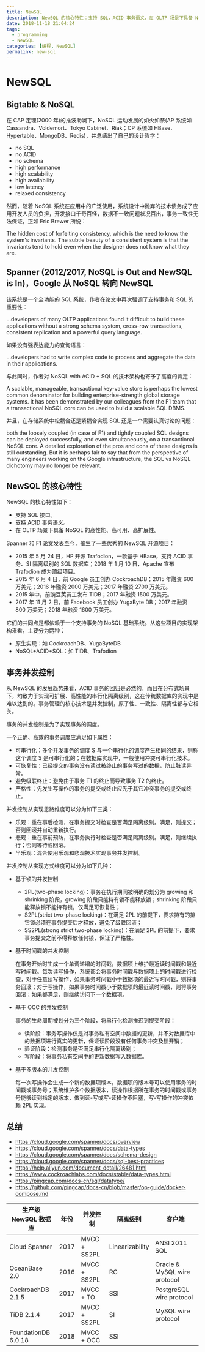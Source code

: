 ```yaml
---
title: NewSQL
description: NewSQL 的核心特性：支持 SQL，ACID 事务语义，在 OLTP 场景下具备 NoSQL 的高性能、高可用、高扩展性
date: 2018-11-18 21:04:24
tags:
  - programming
  - NewSQL
categories: [编程, NewSQL]
permalink: new-sql
---
```


# NewSQL

## Bigtable & NoSQL

在 CAP 定理(2000 年)的推波助澜下，NoSQL 运动发展的如火如荼(AP 系统如 Cassandra、Voldemort、Tokyo Cabinet、Riak；CP 系统如 HBase、Hypertable、MongoDB、Redis)，并总结出了自己的设计哲学：

+ no SQL
+ no ACID
+ no schema
+ high performance
+ high scalability
+ high availability
+ low latency
+ relaxed consistency

然而，随着 NoSQL 系统在应用中的广泛使用，系统设计中抛弃的技术债务成了应用开发人员的负担，开发接口千奇百怪，数据不一致问题状况百出，事务一致性无法保证，正如 Eric Brewer 所说：

The hidden cost of forfeiting consistency, which is the need to know the system's invariants. The subtle beauty of a consistent system is that the invariants tend to hold even when the designer does not know what they are.

## Spanner (2012/2017, NoSQL is Out and NewSQL is In)，Google 从 NoSQL 转向 NewSQL

该系统是一个全功能的 SQL 系统，作者在论文中再次强调了支持事务和 SQL 的重要性：

...developers of many OLTP applications found it difficult to build these applications without a strong schema system, cross-row transactions, consistent replication and a powerful query language.

如果没有强表达能力的查询语言：

...developers had to write complex code to process and aggregate the data in their applications.

与此同时，作者对 NoSQL with ACID + SQL 的技术架构也寄予了高度的肯定：

A scalable, manageable, transactional key-value store is perhaps the lowest common denominator for building enterprise-strength global storage systems. It has been demonstrated by our colleagues from the F1 team that a transactional NoSQL core can be used to build a scalable SQL DBMS.

并且，在存储系统中松耦合还是紧耦合实现 SQL 还是一个需要认真讨论的问题：

both the loosely coupled (in case of F1) and tightly coupled SQL designs can be deployed successfully, and even simultaneously, on a transactional NoSQL core. A detailed exploration of the pros and cons of these designs is still outstanding. But it is perhaps fair to say that from the perspective of many engineers working on the Google infrastructure, the SQL vs NoSQL dichotomy may no longer be relevant.

## NewSQL 的核心特性

NewSQL 的核心特性如下：

+ 支持 SQL 接口。
+ 支持 ACID 事务语义。
+ 在 OLTP 场景下具备 NoSQL 的高性能、高可用、高扩展性。

Spanner 和 F1 论文发表至今，催生了一些优秀的 NewSQL 开源项目：

+ 2015 年 5 月 24 日，HP 开源 Trafodion，一款基于 HBase，支持 ACID 事务、SI 隔离级别的 SQL 数据库；2018 年 1 月 10 日，Apache 宣布 Trafodion 成为顶级项目。
+ 2015 年 6 月 4 日，前 Google 员工创办 CockroachDB；2015 年融资 600 万美元；2016 年融资 2000 万美元；2017 年融资 2700 万美元。
+ 2015 年中，前豌豆荚员工发布 TiDB；2017 年融资 1500 万美元。
+ 2017 年 11 月 2 日，前 Facebook 员工创办 YugaByte DB；2017 年融资 800 万美元；2018 年融资 1600 万美元。

它们的共同点是都依赖于一个支持事务的 NoSQL 基础系统。从这些项目的实现架构来看，主要分为两种：

+ 原生实现：如 CockroachDB、YugaByteDB
+ NoSQL+ACID+SQL：如 TiDB、Trafodion

## 事务并发控制

从 NewSQL 的发展趋势来看，ACID 事务的回归是必然的，而且在分布式场景下，均致力于实现可扩展、高性能的串行化隔离级别，这在传统数据库的实现中是难以达到的。事务管理的核心技术是并发控制，原子性、一致性、隔离性都与它相关。

事务的并发控制是为了实现事务的调度。

一个正确、高效的事务调度应满足如下属性：

+ 可串行化：多个并发事务的调度 S 与一个串行化的调度产生相同的结果，则称这个调度 S 是可串行化的；在数据库实现中，一般使用冲突可串行化技术。
+ 可恢复性：已经提交的事务没有读过被终止的事务写过的数据，防止脏读异常。
+ 避免级联终止：避免由于事务 T1 的终止而导致事务 T2 的终止。
+ 严格性：先发生写操作的事务的提交或终止应先于其它冲突事务的提交或终止。

并发控制从实现思路维度可以分为如下三类：

+ 乐观：重在事后检测，在事务提交时检查是否满足隔离级别。满足，则提交；否则回滚并自动重新执行。
+ 悲观：重在事前预防，在事务执行时检查是否满足隔离级别。满足，则继续执行；否则等待或回滚。
+ 半乐观：混合使用乐观和悲观技术实现事务并发控制。

并发控制从实现方式维度可以分为如下几种：

+ 基于锁的并发控制
    - 2PL(two-phase locking)：事务在执行期间被明确的划分为 growing 和 shrinking 阶段，growing 阶段只能持有锁不能释放锁；shrinking 阶段只能释放锁不能持有锁，仅满足可恢复性；
    - S2PL(strict two-phase locking)：在满足 2PL 的前提下，要求持有的排它锁必须在事务提交后才释放，避免了级联回滚；
    - SS2PL(strong strict two-phase locking)：在满足 2PL 的前提下，要求事务提交之前不得释放任何锁，保证了严格性。

+ 基于时间戳的并发控制

    在事务开始时生成一个单调递增的时间戳，数据项上维护最近读时间戳和最近写时间戳。每次读写操作，系统都会将事务时间戳与数据项上的时间戳进行检查，对于任意读写操作，如果事务时间戳小于数据项的最近写时间戳，则将事务回滚；对于写操作，如果事务时间戳小于数据项的最近读时间戳，则将事务回滚；如果都满足，则继续访问下一个数据项。

+ 基于 OCC 的并发控制

    事务的生命周期被划分为三个阶段，将串行化检测推迟到提交阶段：

    - 读阶段：事务写操作仅是对事务私有空间中数据的更新，并不对数据库中的数据项进行真实的更新，保证读阶段没有任何事务冲突及锁开销；
    - 验证阶段：检测事务是否满足串行化隔离级别；
    - 写阶段：将事务私有空间中的更新数据写入数据库。

+ 基于多版本的并发控制

    每一次写操作会生成一个新的数据项版本，数据项的版本号可以使用事务的时间戳或事务号；系统维护多个数据版本，读操作根据所在事务的时间戳或事务号能够读到指定的版本，做到读-写或写-读操作不阻塞，写-写操作的冲突依赖 2PL 实现。

## 总结

+ https://cloud.google.com/spanner/docs/overview
+ https://cloud.google.com/spanner/docs/data-types
+ https://cloud.google.com/spanner/docs/schema-design
+ https://cloud.google.com/spanner/docs/sql-best-practices
+ https://help.aliyun.com/document_detail/26481.html
+ https://www.cockroachlabs.com/docs/stable/data-types.html
+ https://pingcap.com/docs-cn/sql/datatype/
+ https://github.com/pingcap/docs-cn/blob/master/op-guide/docker-compose.md

生产级 NewSQL 数据库 | 年份 | 并发控制      | 隔离级别        | 客户端
---------------------|------|---------------|-----------------|------------
Cloud Spanner        | 2017 | MVCC + SS2PL  | Linearizability | ANSI 2011 SQL
OceanBase 2.0        | 2016 | MVCC + SS2PL  | RC              | Oracle & MySQL wire protocol
CockroachDB 2.1.5    | 2017 | MVCC + TO     | SSI             | PostgreSQL wire protocol
TiDB 2.1.4           | 2017 | MVCC + SS2PL  | SI              | MySQL wire protocol
FoundationDB 6.0.18  | 2018 | MVCC + OCC    | SSI             |
